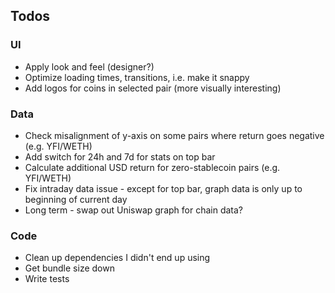 ## Todos

### UI

-   Apply look and feel (designer?)
-   Optimize loading times, transitions, i.e. make it snappy
-   Add logos for coins in selected pair (more visually interesting)

### Data

-   Check misalignment of y-axis on some pairs where return goes negative (e.g. YFI/WETH)
-   Add switch for 24h and 7d for stats on top bar
-   Calculate additional USD return for zero-stablecoin pairs (e.g. YFI/WETH)
-   Fix intraday data issue - except for top bar, graph data is only up to beginning of current day
-   Long term - swap out Uniswap graph for chain data?

### Code

-   Clean up dependencies I didn't end up using
-   Get bundle size down
-   Write tests
